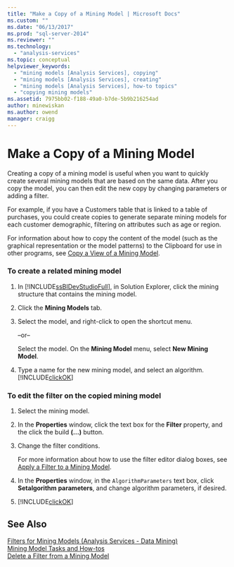 ```yaml
---
title: "Make a Copy of a Mining Model | Microsoft Docs"
ms.custom: ""
ms.date: "06/13/2017"
ms.prod: "sql-server-2014"
ms.reviewer: ""
ms.technology: 
  - "analysis-services"
ms.topic: conceptual
helpviewer_keywords: 
  - "mining models [Analysis Services], copying"
  - "mining models [Analysis Services], creating"
  - "mining models [Analysis Services], how-to topics"
  - "copying mining models"
ms.assetid: 7975bb02-f188-49a0-b7de-5b9b216254ad
author: minewiskan
ms.author: owend
manager: craigg
---
```

# Make a Copy of a Mining Model
  Creating a copy of a mining model is useful when you want to quickly create several mining models that are based on the same data. After you copy the model, you can then edit the new copy by changing parameters or adding a filter.  
  
 For example, if you have a Customers table that is linked to a table of purchases, you could create copies to generate separate mining models for each customer demographic, filtering on attributes such as age or region.  
  
 For information about how to copy the content of the model (such as the graphical representation or the model patterns) to the Clipboard for use in other programs, see [Copy a View of a Mining Model](copy-a-view-of-a-mining-model.md).  
  
### To create a related mining model  
  
1.  In [!INCLUDE[ssBIDevStudioFull](../../includes/ssbidevstudiofull-md.md)], in Solution Explorer, click the mining structure that contains the mining model.  
  
2.  Click the **Mining Models** tab.  
  
3.  Select the model, and right-click to open the shortcut menu.  
  
     –or–  
  
     Select the model. On the **Mining Model** menu, select **New Mining Model**.  
  
4.  Type a name for the new mining model, and select an algorithm. [!INCLUDE[clickOK](../../includes/clickok-md.md)]  
  
### To edit the filter on the copied mining model  
  
1.  Select the mining model.  
  
2.  In the **Properties** window, click the text box for the **Filter** property, and the click the build **(…)** button.  
  
3.  Change the filter conditions.  
  
     For more information about how to use the filter editor dialog boxes, see [Apply a Filter to a Mining Model](apply-a-filter-to-a-mining-model.md).  
  
4.  In the **Properties** window, in the `AlgorithmParameters` text box, click **Setalgorithm parameters**, and change algorithm parameters, if desired.  
  
5.  [!INCLUDE[clickOK](../../includes/clickok-md.md)]  
  
## See Also  
 [Filters for Mining Models &#40;Analysis Services - Data Mining&#41;](mining-models-analysis-services-data-mining.md)   
 [Mining Model Tasks and How-tos](mining-model-tasks-and-how-tos.md)   
 [Delete a Filter from a Mining Model](delete-a-filter-from-a-mining-model.md)  
  
  
